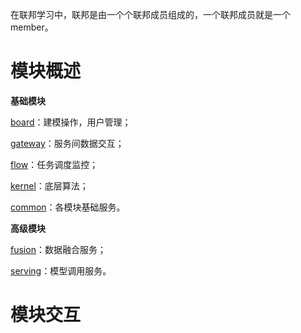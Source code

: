 在联邦学习中，联邦是由一个个联邦成员组成的，一个联邦成员就是一个 member。 

# 模块概述

**基础模块**

[board](./board)：建模操作，用户管理；

[gateway](./gateway)：服务间数据交互；

[flow](./flow)：任务调度监控；

[kernel](./kernel)：底层算法；

[common](./common)：各模块基础服务。

**高级模块**

[fusion](./fusion)：数据融合服务；

[serving](./serving)：模型调用服务。

# 模块交互





